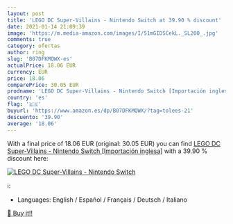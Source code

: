 ```yaml
---
layout: post
title: 'LEGO DC Super-Villains - Nintendo Switch at 39.90 % discount'
date: 2021-01-14 21:09:39
image: 'https://m.media-amazon.com/images/I/51mGIDSCekL._SL200_.jpg'
comments: true
category: ofertas
author: ring
slug: 'B07DFKMQWX-es'
actualPrice: 18.06 EUR
currency: EUR
price: 18.06
comparePrice: 30.05 EUR
prodname: 'LEGO DC Super-Villains - Nintendo Switch [Importación inglesa]'
country: 'es'
flag: '🇪🇸'
buyurl: 'https://www.amazon.es/dp/B07DFKMQWX/?tag=tolees-21'
descuento: '39.90'
average: '18.06'
---
```


With a final price of 18.06 EUR (original: 30.05 EUR) you can find [LEGO DC Super-Villains - Nintendo Switch [Importación inglesa]](https://www.amazon.es/dp/B07DFKMQWX/?tag=tolees-21) with a  39.90 % discount here:

[![LEGO DC Super-Villains - Nintendo Switch](https://m.media-amazon.com/images/I/51mGIDSCekL._SL200_.jpg)](https://www.amazon.es/dp/B07DFKMQWX/?tag=tolees-21)

ℹ️:

- Languages: English / Español / Français / Deutsch / Italiano

[🛒 Buy it!!](https://www.amazon.es/dp/B07DFKMQWX/?tag=tolees-21)
